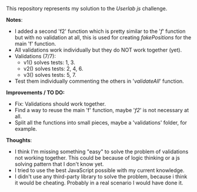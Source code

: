 This repository represents my solution to the *Userlab js* challenge.

**Notes**:

- I added a second 'f2' function which is pretty similar to the '*f*' function but with no validation at all, this is used for creating *fakePositions* for the main 'f' function.
- All validations work individually but they do NOT work together (yet).
- Validations (7/7):
  - v1() solves tests: 1, 3.
  - v2() solves tests: 2, 4, 6.
  - v3() solves tests: 5, 7.
- Test them individually commenting the others in '*validateAll*' function.

**Improvements / TO DO:**

- Fix: Validations should work together.
- Find a way to reuse the main 'f' function, maybe '*f2*' is not necessary at all.
- Split all the functions into small pieces, maybe a 'validations' folder, for example. 

**Thoughts**:

- I think I'm missing something "easy" to solve the problem of validations not working together.
  This could be because of logic thinking or a js solving pattern that I don't know yet.
- I tried to use the best JavaScript possible with my current knowledge.
- I didn't use any third-party library to solve the problem, because i think it would be cheating.
  Probably in a real scenario I would have done it.